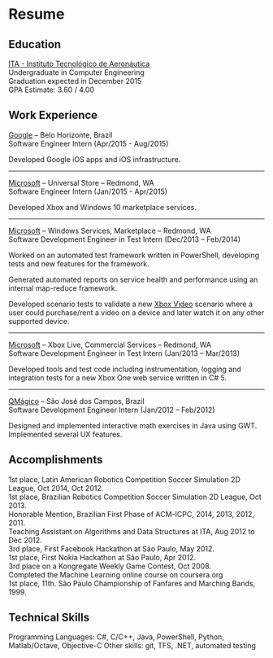 Resume
===

Education
---

[ITA - Instituto Tecnológico de Aeronáutica][ITA]  
Undergraduate in Computer Engineering  
Graduation expected in December 2015  
GPA Estimate: 3.60 / 4.00

Work Experience
---

[Google][GOOG] – Belo Horizonte, Brazil  
Software Engineer Intern (Apr/2015 - Aug/2015)

Developed Google iOS apps and iOS infrastructure.

***

[Microsoft][MS] – Universal Store – Redmond, WA  
Software Engineer Intern (Jan/2015 - Apr/2015)

Developed Xbox and Windows 10 marketplace services.

***

[Microsoft][MS] – Windows Services, Marketplace – Redmond, WA  
Software Development Engineer in Test Intern (Dec/2013 – Feb/2014)

Worked on an automated test framework written in PowerShell, developing tests and new features for the framework.

Generated automated reports on service health and performance using an internal map-reduce framework.

Developed scenario tests to validate a new [Xbox Video][XBXV] scenario where a user could purchase/rent a video on a device and later watch it on any other supported device.

***

[Microsoft][MS] – Xbox Live, Commercial Services – Redmond, WA  
Software Development Engineer in Test Intern (Jan/2013 – Mar/2013)

Developed tools and test code including instrumentation, logging and integration tests for a new Xbox One web service written in C# 5.

***

[QMágico][QM] – São José dos Campos, Brazil  
Software Development Engineer Intern (Jan/2012 – Feb/2012)

Designed and implemented interactive math exercises in Java using GWT. Implemented several UX features.

Accomplishments
---
1st place, Latin American Robotics Competition Soccer Simulation 2D League, Oct 2014, Oct 2012.  
1st place, Brazilian Robotics Competition Soccer Simulation 2D League, Oct 2013.  
Honorable Mention, Brazilian First Phase of ACM-ICPC, 2014, 2013, 2012, 2011.  
Teaching Assistant on Algorithms and Data Structures at ITA, Aug 2012 to Dec 2012.  
3rd place, First Facebook Hackathon at São Paulo, May 2012.  
1st place, First Nokia Hackathon at São Paulo, Apr 2012.  
3rd place on a Kongregate Weekly Game Contest, Oct 2008.  
Completed the Machine Learning online course on coursera.org  
1st place, 11th. São Paulo Championship of Fanfares and Marching Bands, 1999.  

Technical Skills
---
Programming Languages: C#, C/C++, Java, PowerShell, Python, Matlab/Octave, Objective-C
Other skills: git, TFS, .NET, automated testing

[ITA]: 	http://www.ita.br
[GOOG]: http://www.google.com
[MS]: 	http://www.microsoft.com
[QM]:	http://www.qmagico.com.br
[XBXV]: http://video.xbox.com
	